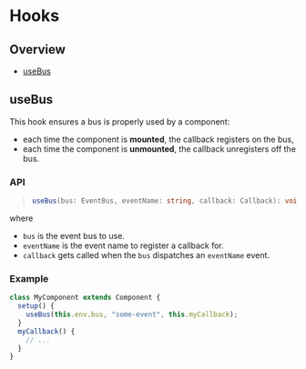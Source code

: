 # Hooks

## Overview

- [useBus](#usebus)

## useBus

This hook ensures a bus is properly used by a component:

- each time the component is **mounted**, the callback registers on the bus,
- each time the component is **unmounted**, the callback unregisters off the bus.

### API

> ```ts
> useBus(bus: EventBus, eventName: string, callback: Callback): void
> ```

where

- `bus` is the event bus to use.
- `eventName` is the event name to register a callback for.
- `callback` gets called when the `bus` dispatches an `eventName` event.

### Example

```js
class MyComponent extends Component {
  setup() {
    useBus(this.env.bus, "some-event", this.myCallback);
  }
  myCallback() {
    // ...
  }
}
```
